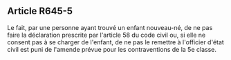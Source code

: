 Article R645-5
----
Le fait, par une personne ayant trouvé un enfant nouveau-né, de ne pas faire la
déclaration prescrite par l'article 58 du code civil ou, si elle ne consent pas
à se charger de l'enfant, de ne pas le remettre à l'officier d'état civil est
puni de l'amende prévue pour les contraventions de la 5e classe.
